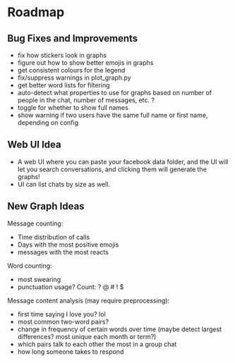 # Roadmap

## Bug Fixes and Improvements

* fix how stickers look in graphs
* figure out how to show better emojis in graphs
* get consistent colours for the legend
* fix/suppress warnings in plot_graph.py
* get better word lists for filtering
* auto-detect what properties to use for graphs based on number of people in the chat, number of messages, etc. ?
* toggle for whether to show full names
* show warning if two users have the same full name or first name, depending on config

## Web UI Idea

* A web UI where you can paste your facebook data folder, and the UI will let you search conversations, and clicking them will generate the graphs!
* UI can list chats by size as well.

## New Graph Ideas

Message counting:

* Time distribution of calls
* Days with the most positive emojis
* messages with the most reacts

Word counting:

* most swearing
* punctuation usage? Count: ? @ # ! $

Message content analysis (may require preprocessing):

* first time saying I love you? lol
* most common two-word pairs?
* change in frequency of certain words over time (maybe detect largest differences? most unique each month or term?)
* which pairs talk to each other the most in a group chat
* how long someone takes to respond
